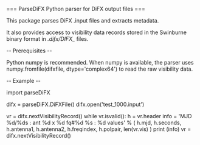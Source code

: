 === ParseDiFX Python parser for DiFX output files ===

This package parses DiFX .input files and extracts metadata.

It also provides access to visibility data records stored in
the Swinburne binary format in *.difx/DIFX_* files.

-- Prerequisites --

Python numpy is recommended. When numpy is available, the
parser uses numpy.fromfile(difxfile, dtype='complex64') to
read the raw visibility data.

-- Example --

import parseDiFX

difx = parseDiFX.DiFXFile()
difx.open('test_1000.input')

vr = difx.nextVisibilityRecord()
while vr.isvalid():
        h = vr.header
        info = 'MJD %d/%ds : ant %d x %d fq#%d %s : %d values' % (
                h.mjd, h.seconds, h.antenna1, h.antenna2,
                h.freqindex, h.polpair,
                len(vr.vis)
        )
        print (info)
        vr = difx.nextVisibilityRecord()

